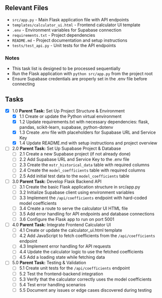 ## Relevant Files

- `src/app.py` - Main Flask application file with API endpoints
- `templates/calculator_ui.html` - Frontend calculator UI template
- `.env` - Environment variables for Supabase connection
- `requirements.txt` - Project dependencies
- `README.md` - Project documentation and setup instructions
- `tests/test_api.py` - Unit tests for the API endpoints

### Notes

- This task list is designed to be processed sequentially
- Run the Flask application with `python src/app.py` from the project root
- Ensure Supabase credentials are properly set in the .env file before connecting

## Tasks

- [x] 1.0 **Parent Task:** Set Up Project Structure & Environment
  - [x] 1.1 Create or update the Python virtual environment
  - [x] 1.2 Update requirements.txt with necessary dependencies: flask, pandas, scikit-learn, supabase, python-dotenv
  - [x] 1.3 Create .env file with placeholders for Supabase URL and Service Key
  - [x] 1.4 Update README.md with setup instructions and project overview

- [ ] 2.0 **Parent Task:** Set Up Supabase Project & Database
  - [ ] 2.1 Create a new Supabase project (if not already done)
  - [ ] 2.2 Add Supabase URL and Service Key to the .env file
  - [ ] 2.3 Create the `mstr_historical_data` table with required columns
  - [ ] 2.4 Create the `model_coefficients` table with required columns
  - [ ] 2.5 Add initial test data to the `model_coefficients` table

- [ ] 3.0 **Parent Task:** Develop Flask Backend API
  - [ ] 3.1 Create the basic Flask application structure in src/app.py
  - [ ] 3.2 Initialize Supabase client using environment variables
  - [ ] 3.3 Implement the `/api/coefficients` endpoint with hard-coded model coefficients
  - [ ] 3.4 Create a route to serve the calculator UI HTML file
  - [ ] 3.5 Add error handling for API endpoints and database connections
  - [ ] 3.6 Configure the Flask app to run on port 5001

- [ ] 4.0 **Parent Task:** Integrate Frontend Calculator UI
  - [ ] 4.1 Create or update the calculator_ui.html template
  - [ ] 4.2 Add JavaScript to fetch coefficients from the `/api/coefficients` endpoint
  - [ ] 4.3 Implement error handling for API requests
  - [ ] 4.4 Update the calculator logic to use the fetched coefficients
  - [ ] 4.5 Add a loading state while fetching data

- [ ] 5.0 **Parent Task:** Testing & Validation
  - [ ] 5.1 Create unit tests for the `/api/coefficients` endpoint
  - [ ] 5.2 Test the frontend-backend integration
  - [ ] 5.3 Verify that the calculator correctly uses the model coefficients
  - [ ] 5.4 Test error handling scenarios
  - [ ] 5.5 Document any issues or edge cases discovered during testing
